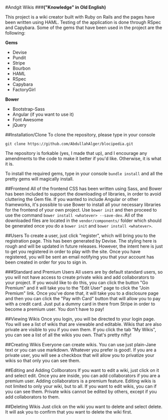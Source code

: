 #Andgit Wikis
###__("Knowledge" in Old English)__

This project is a wiki creator built with Ruby on Rails and the pages have been written using HAML. Testing of the application is done through RSpec and Capybara. Some of the gems that have been used in the project are the following: 

**Gems**

* Devise
* Pundit
* Stripe
* Bourbon
* HAML 
* RSpec
* Capybara
* FactoryGirl

**Bower**

* Bootstrap-Sass
* Angular (if you want to use it)
* Font Awesome
* jQuery

##Installation/Clone
To clone the repository, please type in your console 

`git clone https://github.com/AbdullahAlger/blocipedia.git`

The repository is forkable (yes, I made that up), and I encourage any amendments to the code to make it better if you'd like. Otherwise, it is what it is. 

To install the required gems, type in your console `bundle install` and all the pretty gems will magically install.

##Frontend
All of the frontend CSS has been written using Sass, and Bower has been included to support the downloading of libraries, in order to avoid cluttering the Gem file. If you wanted to include Angular or other frameworks, it's possible to use Bower to install all your necessary libraries for the frontend of your own project. Use `bower init` and then proceed to use the command `bower install <whatever> --save-dev`. All of the downloaded files are located in the `vendor/components/` folder which should be generated once you do a `bower init` and `bower install <whatever>`.
 
##Users 
To create a user, just click "register", which will bring you to the registration page. This has been generated by Devise. The styling here is rough and will be updated in future releases. However, the intent here is just to get you registered in order to play with the site. Once you have registered, you will be sent an email notifying you that your account has been created in order for you to sign in. 

###Standard and Premium Users
All users are by default standard users, so you will not have access to create private wikis and add collaborators to your project. If you would like to do this, you can click the button "Go Premium" and it will take you to the "Edit User" page to click the "Join Premium" link. Once you've done that, it will take you to a disclosure page and then you can click the "Pay with Card" button that will allow you to pay with a credit card. Just put a dummy card in there from Stripe in order to become a premium user. You don't have to pay!

##Viewing Wikis
Once you login, you will be directed to your login page. You will see a list of wikis that are viewable and editable. Wikis that are also private are visible to you if you own them. If you click the tab "My Wikis", you can see a list of all the wikis you own. That's pretty nifty!

##Creating Wikis
Everyone can create wikis. You can use just plain-Jane text or you can use markdown. Whatever you prefer is good!. If you are a private user, you will see a checkbox that will allow you to privatize your wikis so that only you can see them. 

##Editing and Adding Collborators
If you want to edit a wiki, just click on it and select edit. Once you are inside, you can add collaborators if you are a premium user. Adding collaborators is a premium feature. Editing wikis is not limited to only your wiki, but to all. If you want to edit wikis, you can if you can see them. Private wikis cannot be edited by others, except if you add collaborators to them.

##Deleting Wikis
Just click on the wiki you want to delete and select delete. It will ask you to confirm that you want to delete the wiki first.